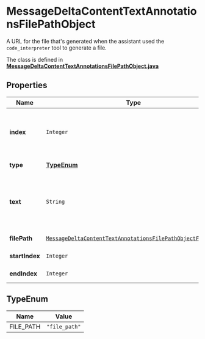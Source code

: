 

# MessageDeltaContentTextAnnotationsFilePathObject

A URL for the file that's generated when the assistant used the `code_interpreter` tool to generate a file.

The class is defined in **[MessageDeltaContentTextAnnotationsFilePathObject.java](../../src/main/java/org/openapitools/model/MessageDeltaContentTextAnnotationsFilePathObject.java)**

## Properties

Name | Type | Description | Notes
------------ | ------------- | ------------- | -------------
**index** | `Integer` | The index of the annotation in the text content part. | 
**type** | [**TypeEnum**](#TypeEnum) | Always &#x60;file_path&#x60;. | 
**text** | `String` | The text in the message content that needs to be replaced. |  [optional property]
**filePath** | [`MessageDeltaContentTextAnnotationsFilePathObjectFilePath`](MessageDeltaContentTextAnnotationsFilePathObjectFilePath.md) |  |  [optional property]
**startIndex** | `Integer` |  |  [optional property]
**endIndex** | `Integer` |  |  [optional property]


## TypeEnum

Name | Value
---- | -----
FILE_PATH | `"file_path"`






